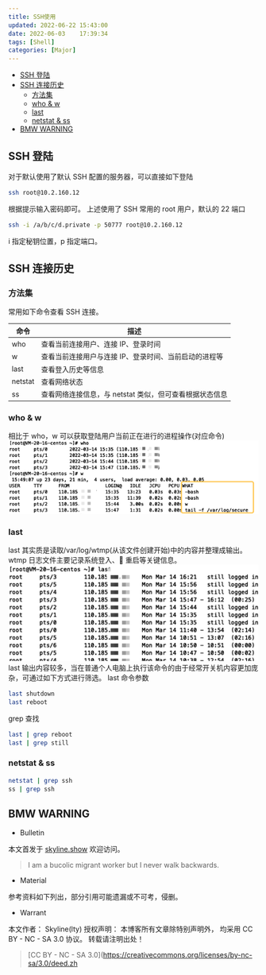 ```yaml
---
title: SSH使用
updated: 2022-06-22	15:43:00
date: 2022-06-03	17:39:34
tags: [Shell]
categories: [Major]
---
```

            
            

<!-- @import "[TOC]" {cmd="toc" depthFrom=1 depthTo=6 orderedList=false} -->

<!-- code_chunk_output -->

  - [SSH 登陆](#ssh-登陆)
  - [SSH 连接历史](#ssh-连接历史)
    - [方法集](#方法集)
    - [who & w](#who--w)
    - [last](#last)
    - [netstat & ss](#netstat--ss)
  - [BMW WARNING](#bmw-warning)


<!-- /code_chunk_output -->

## SSH 登陆

对于默认使用了默认 SSH 配置的服务器，可以直接如下登陆

```sh
ssh root@10.2.160.12
```

根据提示输入密码即可。
上述使用了 SSH 常用的 root 用户，默认的 22 端口

```sh
ssh -i /a/b/c/d.private -p 50777 root@10.2.160.12
```

i 指定秘钥位置，p 指定端口。

## SSH 连接历史

### 方法集
<!--more-->

常用如下命令查看 SSH 连接。

| 命令    | 描述                                                    |
| ------- | ------------------------------------------------------- |
| who     | 查看当前连接用户、连接 IP、登录时间                     |
| w       | 查看当前连接用户与连接 IP、登录时间、当前启动的进程等   |
| last    | 查看登入历史等信息                                      |
| netstat | 查看网络状态                                            |
| ss      | 查看网络连接信息，与 netstat 类似，但可查看根据状态信息 |

### who & w

相比于 who，w 可以获取登陆用户当前正在进行的进程操作(对应命令)
![SSH使用20220314155021](https://raw.githubusercontent.com/skylinety/blog-pics/master/imgs/SSH%E4%BD%BF%E7%94%A820220314155021.png)

### last

last 其实质是读取/var/log/wtmp(从该文件创建开始)中的内容并整理成输出。
wtmp 日志文件主要记录系统登入、 重启等关键信息。
![SSH使用20220314162422](https://raw.githubusercontent.com/skylinety/blog-pics/master/imgs/SSH%E4%BD%BF%E7%94%A820220314162422.png)
last 输出内容较多，当在普通个人电脑上执行该命令的由于经常开关机内容更加庞杂，可通过如下方式进行筛选。
last 命令参数

```sh
last shutdown
last reboot
```

grep 查找

```sh
last | grep reboot
last | grep still
```

### netstat & ss

```sh
netstat | grep ssh
ss | grep ssh
```

## BMW WARNING

- Bulletin

本文首发于 [skyline.show](http://www.skyline.show)  欢迎访问。

> I am a bucolic migrant worker but I never walk backwards.

- Material

参考资料如下列出，部分引用可能遗漏或不可考，侵删。

>

- Warrant

本文作者： Skyline(lty)
授权声明： 本博客所有文章除特别声明外， 均采用 CC BY - NC - SA 3.0 协议。 转载请注明出处！

> [CC BY - NC - SA 3.0](https://creativecommons.org/licenses/by-nc-sa/3.0/deed.zh

